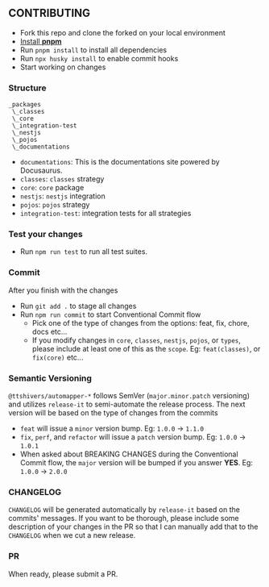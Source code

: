 ## CONTRIBUTING

-   Fork this repo and clone the forked on your local environment
-   [Install **pnpm**](https://pnpm.io/installation)
-   Run `pnpm install` to install all dependencies
-   Run `npx husky install` to enable commit hooks
-   Start working on changes

### Structure

```
_packages
 \_classes
 \_core
 \_integration-test
 \_nestjs
 \_pojos
 \_documentations
```

-   `documentations`: This is the documentations site powered by Docusaurus.
-   `classes`: `classes` strategy
-   `core`: `core` package
-   `nestjs`: `nestjs` integration
-   `pojos`: `pojos` strategy
-   `integration-test`: integration tests for all strategies

### Test your changes

-   Run `npm run test` to run all test suites.

### Commit

After you finish with the changes

-   Run `git add .` to stage all changes
-   Run `npm run commit` to start Conventional Commit flow
    -   Pick one of the type of changes from the options: feat, fix, chore, docs etc...
    -   If you modify changes in `core`, `classes`, `nestjs`, `pojos`, or `types`, please include at least one of this as the `scope`. Eg: `feat(classes)`, or `fix(core)` etc...

### Semantic Versioning

`@ttshivers/automapper-*` follows SemVer (`major.minor.patch` versioning) and utilizes `release-it` to semi-automate the release process. The next version will be based on the type of changes from the commits

-   `feat` will issue a `minor` version bump. Eg: `1.0.0` -> `1.1.0`
-   `fix`, `perf`, and `refactor` will issue a `patch` version bump. Eg: `1.0.0` -> `1.0.1`
-   When asked about BREAKING CHANGES during the Conventional Commit flow, the `major` version will be bumped if you answer **YES**. Eg: `1.0.0` -> `2.0.0`

### CHANGELOG

`CHANGELOG` will be generated automatically by `release-it` based on the commits' messages. If you want to be thorough, please include some description of your changes in the PR so that I can manually add that to the `CHANGELOG` when we cut a new release.

### PR

When ready, please submit a PR.
